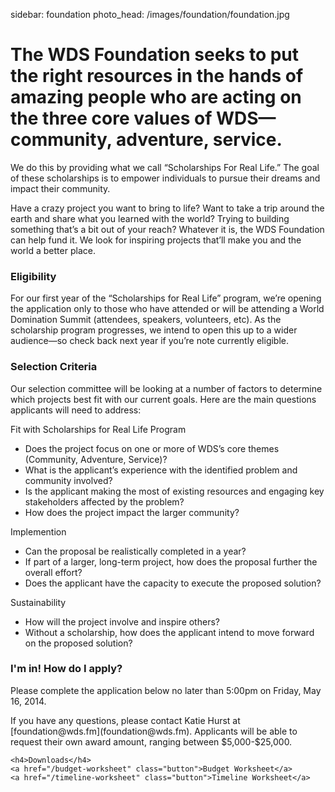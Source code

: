 sidebar: foundation
photo_head: /images/foundation/foundation.jpg

# The WDS Foundation seeks to put the right resources in the hands of amazing people who are acting on the three core values of WDS—community, adventure, service. 

We do this by providing what we call “Scholarships For Real Life.” The goal of these scholarships is to empower individuals to pursue their dreams and impact their community. 

Have a crazy project you want to bring to life? Want to take a trip around the earth and share what you learned with the world? Trying to building something that’s a bit out of your reach? Whatever it is, the WDS Foundation can help fund it. We look for inspiring projects that’ll make you and the world a better place.

<div class="line-canvas"></div>

### Eligibility

For our first year of the “Scholarships for Real Life” program, we’re opening the application only to those who have attended or will be attending a World Domination Summit (attendees, speakers, volunteers, etc). As the scholarship program progresses, we intend to open this up to a wider audience—so check back next year if you’re note currently eligible.

<div class="line-canvas"></div>

### Selection Criteria

Our selection committee will be looking at a number of factors to determine which projects best fit with our current goals. Here are the main questions applicants will need to address:

<div class="foundation-criteria-fit foundation-criteria"></div>

<p class="color-blue">Fit with Scholarships for Real Life Program</p>


* Does the project focus on one or more of WDS’s core themes (Community, Adventure, Service)?
* What is the applicant’s experience with the identified problem and community involved?
* Is the applicant making the most of existing resources and engaging key stakeholders affected by the problem?
* How does the project impact the larger community?

<div class="foundation-criteria-implementation foundation-criteria"></div>

<p class="color-orange">Implemention</p>


* Can the proposal be realistically completed in a year?
* If part of a larger, long-term project, how does the proposal further the overall effort?
* Does the applicant have the capacity to execute the proposed solution?

<div class="foundation-criteria-sustainability foundation-criteria"></div>

<p class="color-green">Sustainability</p>

* How will the project involve and inspire others?
* Without a scholarship, how does the applicant intend to move forward on the proposed solution?

<div class="line-canvas"></div>

<div id="foundation-app-box" class="orange-box">
	<h3>I'm in! How do I apply?</h3>
	<p>Please complete the application below no later than 5:00pm on Friday, May 16, 2014.</p>
	<p>If you have any questions, please contact Katie Hurst at [foundation@wds.fm](foundation@wds.fm). Applicants will be able to request their own award amount, ranging between $5,000-$25,000.</p>

	<h4>Downloads</h4>
	<a href="/budget-worksheet" class="button">Budget Worksheet</a>
	<a href="/timeline-worksheet" class="button">Timeline Worksheet</a>
</div>

<div class="line-canvas"></div>

